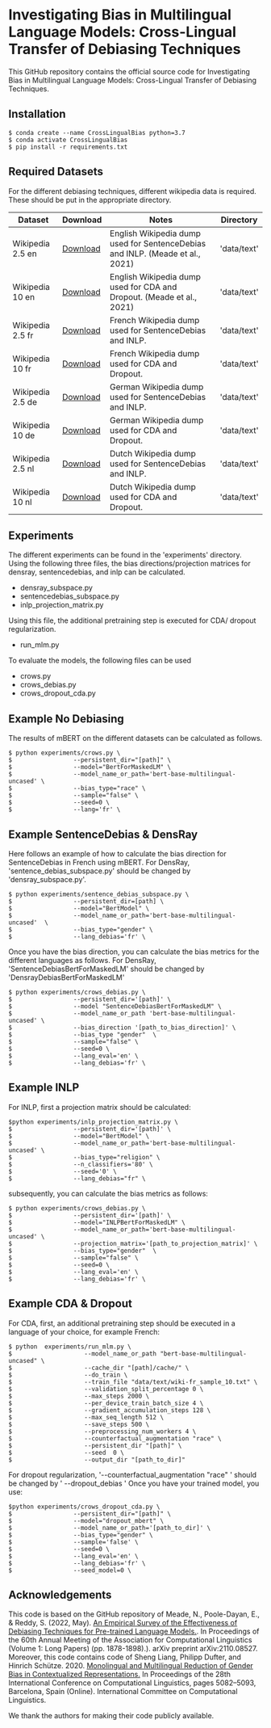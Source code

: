 # Investigating Bias in Multilingual Language Models: Cross-Lingual Transfer of Debiasing Techniques
This GitHub repository contains the official source code for Investigating Bias in Multilingual Language Models: Cross-Lingual Transfer of Debiasing Techniques.

## Installation
```
$ conda create --name CrossLingualBias python=3.7
$ conda activate CrossLingualBias
$ pip install -r requirements.txt
```

## Required Datasets
For the different debiasing techniques, different wikipedia data is required. These should be put in the appropriate directory.


|Dataset | Download | Notes | Directory|
|--------|----------|-------|----------|
|Wikipedia 2.5 en |[Download](https://drive.google.com/file/d/1nGcRFOBep_M7HjvC_qM-9JFee_rWQRQO/view?usp=sharing)| English Wikipedia dump used for SentenceDebias and INLP. (Meade et al., 2021) |'data/text'|
|Wikipedia 10 en  |[Download](https://drive.google.com/file/d/1yQbZMGuUa3taP_xoGThRq0vkb9Kj0uC-/view?usp=sharing)| English Wikipedia dump used for CDA and Dropout. (Meade et al., 2021) |'data/text'|
|Wikipedia 2.5 fr |[Download](https://drive.google.com/file/d/1TAQYkB9kniSX5-2IppPJR8xiTbMFRwrx/view?usp=sharing)| French Wikipedia dump used for SentenceDebias and INLP. |'data/text'|
|Wikipedia 10 fr  |[Download](https://drive.google.com/file/d/1HEQ-55kH4BIGBHU_84FsyMZwLg3kgwJX/view?usp=sharing)| French Wikipedia dump used for CDA and Dropout. |'data/text'|
|Wikipedia 2.5 de |[Download](https://drive.google.com/file/d/1RRizrCShzT7yk8hRMDN6Zj-HoyfqQkPt/view?usp=sharing)| German Wikipedia dump used for SentenceDebias and INLP. |'data/text'|
|Wikipedia 10 de  |[Download](https://drive.google.com/file/d/1pvKXfK-oyfE-_j1M3BL4LD94XT10p4go/view?usp=sharing)| German Wikipedia dump used for CDA and Dropout. |'data/text'|
|Wikipedia 2.5 nl |[Download](https://drive.google.com/file/d/1jCUWl0kT0TJsljeMZvZEkC4tEWjSxMM8/view?usp=sharing)| Dutch Wikipedia dump used for SentenceDebias and INLP. |'data/text'|
|Wikipedia 10 nl  |[Download](https://drive.google.com/file/d/1Mhn0kG2MZi36CNImBNDhiiNSXh-h9-Uc/view?usp=sharing)| Dutch Wikipedia dump used for CDA and Dropout. |'data/text'|

## Experiments
The different experiments can be found in the 'experiments' directory. Using the following three files, the bias directions/projection matrices for densray, sentencedebias, and inlp can be calculated.
* densray_subspace.py
* sentencedebias_subspace.py 
* inlp_projection_matrix.py

Using this file, the additional pretraining step is executed for CDA/ dropout regularization.
* run_mlm.py

To evaluate the models, the following files can be used
* crows.py
* crows_debias.py
* crows_dropout_cda.py

## Example No Debiasing
The results of mBERT on the different datasets can be calculated as follows.

```
$ python experiments/crows.py \
$                 --persistent_dir="[path]" \
$                 --model="BertForMaskedLM" \
$                 --model_name_or_path='bert-base-multilingual-uncased' \
$                 --bias_type="race" \
$                 --sample="false" \
$                 --seed=0 \
$                 --lang='fr' \
```

## Example SentenceDebias & DensRay
Here follows an example of how to calculate the bias direction for SentenceDebias in French using mBERT. For DensRay, 'sentence_debias_subspace.py' should be changed by 'densray_subspace.py'.
```
$ python experiments/sentence_debias_subspace.py \
$                 --persistent_dir=[path] \
$                 --model="BertModel" \
$                 --model_name_or_path='bert-base-multilingual-uncased'  \
$                 --bias_type="gender" \
$                 --lang_debias='fr' \
```
Once you have the bias direction, you can calculate the bias metrics for the different languages as follows. For DensRay, 'SentenceDebiasBertForMaskedLM' should be changed by 'DensrayDebiasBertForMaskedLM'

```
$ python experiments/crows_debias.py \
$                 --persistent_dir='[path]' \
$                 --model "SentenceDebiasBertForMaskedLM" \
$                 --model_name_or_path 'bert-base-multilingual-uncased' \
$                 --bias_direction '[path_to_bias_direction]' \
$                 --bias_type "gender"  \
$                 --sample="false" \
$                 --seed=0 \
$                 --lang_eval='en' \
$                 --lang_debias='fr' \
```

## Example INLP
For INLP, first a projection matrix should be calculated:
```
$python experiments/inlp_projection_matrix.py \
$                 --persistent_dir='[path]' \
$                 --model="BertModel" \
$                 --model_name_or_path='bert-base-multilingual-uncased' \
$                 --bias_type="religion" \
$                 --n_classifiers='80' \
$                 --seed='0' \
$                 --lang_debias="fr" \
```
subsequently, you can calculate the bias metrics as follows:
```
$ python experiments/crows_debias.py \
$                 --persistent_dir='[path]' \
$                 --model="INLPBertForMaskedLM" \
$                 --model_name_or_path='bert-base-multilingual-uncased' \
$                 --projection_matrix='[path_to_projection_matrix]' \
$                 --bias_type="gender"  \
$                 --sample="false" \
$                 --seed=0 \
$                 --lang_eval='en' \
$                 --lang_debias='fr' \
```

## Example CDA & Dropout

For CDA, first, an additional pretraining step should be executed in a language of your choice, for example French:
```
$ python  experiments/run_mlm.py \
$                    --model_name_or_path "bert-base-multilingual-uncased" \
$                    --cache_dir "[path]/cache/" \
$                    --do_train \
$                    --train_file "data/text/wiki-fr_sample_10.txt" \
$                    --validation_split_percentage 0 \
$                    --max_steps 2000 \
$                    --per_device_train_batch_size 4 \
$                    --gradient_accumulation_steps 128 \
$                    --max_seq_length 512 \
$                    --save_steps 500 \
$                    --preprocessing_num_workers 4 \
$                    --counterfactual_augmentation "race" \
$                    --persistent_dir "[path]" \
$                    --seed  0 \
$                    --output_dir "[path_to_dir]"

```
For dropout regularization, '--counterfactual_augmentation "race" \' should be changed by ' --dropout_debias \'
Once you have your trained model, you use:
```
$python experiments/crows_dropout_cda.py \
$                 --persistent_dir="[path]" \
$                 --model="dropout_mbert" \
$                 --model_name_or_path='[path_to_dir]' \
$                 --bias_type="gender" \
$                 --sample='false' \
$                 --seed=0 \
$                 --lang_eval='en' \
$                 --lang_debias='fr' \
$                 --seed_model=0 \
```

## Acknowledgements
This code is based on the GitHub repository of Meade, N., Poole-Dayan, E., & Reddy, S. (2022, May). [An Empirical Survey of the Effectiveness of Debiasing Techniques for Pre-trained Language Models.](https://github.com/McGill-NLP/bias-bench/tree/main). In Proceedings of the 60th Annual Meeting of the Association for Computational Linguistics (Volume 1: Long Papers) (pp. 1878-1898).). arXiv preprint arXiv:2110.08527. <br>
Moreover, this code contains code of Sheng Liang, Philipp Dufter, and Hinrich Schütze. 2020. [Monolingual and Multilingual Reduction of Gender Bias in Contextualized Representations.](https://github.com/liangsheng02/densray-debiasing/tree/publish) In Proceedings of the 28th International Conference on Computational Linguistics, pages 5082–5093, Barcelona, Spain (Online). International Committee on Computational Linguistics.

We thank the authors for making their code publicly available.
